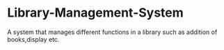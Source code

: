 # Library-Management-System
A system that manages different functions in a library such as addition of books,display etc.
